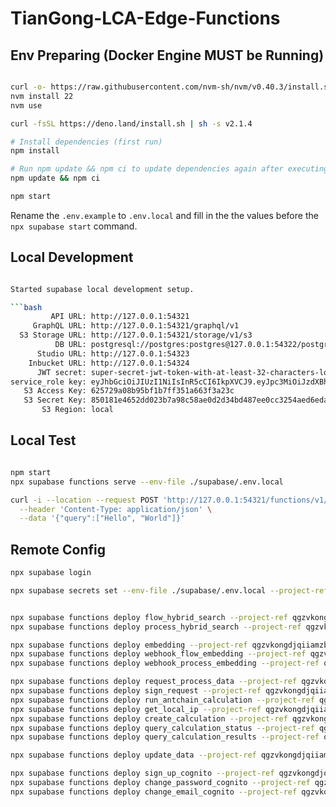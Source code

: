 # TianGong-LCA-Edge-Functions

## Env Preparing (Docker Engine MUST be Running)

```bash

curl -o- https://raw.githubusercontent.com/nvm-sh/nvm/v0.40.3/install.sh | bash
nvm install 22
nvm use

curl -fsSL https://deno.land/install.sh | sh -s v2.1.4

# Install dependencies (first run)
npm install

# Run npm update && npm ci to update dependencies again after executing deno cache in VSCode.
npm update && npm ci

npm start

```

Rename the `.env.example` to `.env.local` and fill in the the values before the `npx supabase start` command.

## Local Development

````bash

Started supabase local development setup.

```bash
         API URL: http://127.0.0.1:54321
     GraphQL URL: http://127.0.0.1:54321/graphql/v1
  S3 Storage URL: http://127.0.0.1:54321/storage/v1/s3
          DB URL: postgresql://postgres:postgres@127.0.0.1:54322/postgres
      Studio URL: http://127.0.0.1:54323
    Inbucket URL: http://127.0.0.1:54324
      JWT secret: super-secret-jwt-token-with-at-least-32-characters-long
service_role key: eyJhbGciOiJIUzI1NiIsInR5cCI6IkpXVCJ9.eyJpc3MiOiJzdXBhYmFzZS1kZW1vIiwicm9sZSI6InNlcnZpY2Vfcm9sZSIsImV4cCI6MTk4MzgxMjk5Nn0.EGIM96RAZx35lJzdJsyH-qQwv8Hdp7fsn3W0YpN81IU
   S3 Access Key: 625729a08b95bf1b7ff351a663f3a23c
   S3 Secret Key: 850181e4652dd023b7a98c58ae0d2d34bd487ee0cc3254aed6eda37307425907
       S3 Region: local
````

## Local Test

```bash

npm start
npx supabase functions serve --env-file ./supabase/.env.local

curl -i --location --request POST 'http://127.0.0.1:54321/functions/v1/embedding' \
  --header 'Content-Type: application/json' \
  --data '{"query":["Hello", "World"]}'
```

## Remote Config

```bash
npx supabase login

npx supabase secrets set --env-file ./supabase/.env.local --project-ref qgzvkongdjqiiamzbbts


npx supabase functions deploy flow_hybrid_search --project-ref qgzvkongdjqiiamzbbts --no-verify-jwt
npx supabase functions deploy process_hybrid_search --project-ref qgzvkongdjqiiamzbbts --no-verify-jwt

npx supabase functions deploy embedding --project-ref qgzvkongdjqiiamzbbts --no-verify-jwt
npx supabase functions deploy webhook_flow_embedding --project-ref qgzvkongdjqiiamzbbts --no-verify-jwt
npx supabase functions deploy webhook_process_embedding --project-ref qgzvkongdjqiiamzbbts --no-verify-jwt

npx supabase functions deploy request_process_data --project-ref qgzvkongdjqiiamzbbts --no-verify-jwt
npx supabase functions deploy sign_request --project-ref qgzvkongdjqiiamzbbts --no-verify-jwt
npx supabase functions deploy run_antchain_calculation --project-ref qgzvkongdjqiiamzbbts --no-verify-jwt
npx supabase functions deploy get_local_ip --project-ref qgzvkongdjqiiamzbbts --no-verify-jwt
npx supabase functions deploy create_calculation --project-ref qgzvkongdjqiiamzbbts --no-verify-jwt
npx supabase functions deploy query_calculation_status --project-ref qgzvkongdjqiiamzbbts --no-verify-jwt
npx supabase functions deploy query_calculation_results --project-ref qgzvkongdjqiiamzbbts --no-verify-jwt

npx supabase functions deploy update_data --project-ref qgzvkongdjqiiamzbbts --no-verify-jwt

npx supabase functions deploy sign_up_cognito --project-ref qgzvkongdjqiiamzbbts --no-verify-jwt
npx supabase functions deploy change_password_cognito --project-ref qgzvkongdjqiiamzbbts --no-verify-jwt
npx supabase functions deploy change_email_cognito --project-ref qgzvkongdjqiiamzbbts --no-verify-jwt
```
